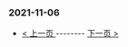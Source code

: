 ### 2021-11-06 
 

- [ < 上一页 ](https://github.com/able8/weibo-hot-record/blob/master/2021-11-05.md) -------- [ 下一页 > ](https://github.com/able8/weibo-hot-record/blob/master/2021-11-07.md)
